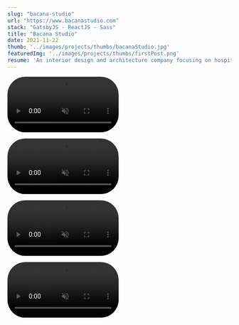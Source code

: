 ```yaml
---
slug: "bacana-studio"
url: "https://www.bacanastudio.com"
stack: "GatsbyJS - ReactJS - Sass"
title: "Bacana Studio"
date: 2021-11-22
thumb: '../images/projects/thumbs/bacanaStudio.jpg'
featuredImg: '../images/projects/thumbs/firstPost.png'
resume: 'An interior design and architecture company focusing on hospitality, workplaces and residential projects around the world. Listening to their clients and understanding their needs, the environment and the communities behind every project is what drives their creativity while strategically developing individual concepts around business models.'
---
```


<video
        style='border-radius:40px'
        width="250"
        autoplay="autoplay"
        loop=true
        playsInline
        muted
      >
          <source
            src="https://firebasestorage.googleapis.com/v0/b/portfolio-d5c1c.appspot.com/o/bacana%2Fb1.mp4?alt=media&token=5229ddc4-5218-4e54-969d-9b21dd637537"
            type="video/mp4"
          />
</video>

<video
        style='border-radius:40px'
        width="250"
        autoplay="autoplay"
        loop=true
        playsInline
        muted
      >
          <source
            src="https://firebasestorage.googleapis.com/v0/b/portfolio-d5c1c.appspot.com/o/bacana%2Fb2.mp4?alt=media&token=fcaeaa24-611d-4c0c-9d2a-bd0b8ecf7755"
            type="video/mp4"
          />
</video>

<video
        style='border-radius:40px'
        width="250"
        autoplay="autoplay"
        loop=true
        playsInline
        muted
      >
          <source
            src="https://firebasestorage.googleapis.com/v0/b/portfolio-d5c1c.appspot.com/o/bacana%2Fb3.mp4?alt=media&token=8d9bc87e-54c9-4c22-95a8-40f789b954c5"
            type="video/mp4"
          />
</video>

<video
        style='border-radius:40px'
        width="250"
        autoplay="autoplay"
        loop=true
        playsInline
        muted
      >
          <source
            src="https://firebasestorage.googleapis.com/v0/b/portfolio-d5c1c.appspot.com/o/bacana%2Fb4.mp4?alt=media&token=9703e265-2b9c-4f3f-a40d-dc25c1265662"
            type="video/mp4"
          />
</video>